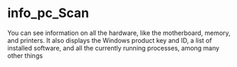 # info_pc_Scan
You can see information on all the hardware, like the motherboard, memory, and printers. It also displays the Windows product key and ID, a list of installed software, and all the currently running processes, among many other things
